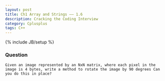 ```yaml
---
layout: post
title: Ch1 Array and Strings —— 1.6
description: Cracking the Coding Interview
category: Cplusplus
tags: C++
---
```

{% include JB/setup %}

### Question

	Given an image represented by an NxN matrix, where each pixel in the image is 4 bytes, write a method to rotate the image by 90 degrees Can you do this in place?
